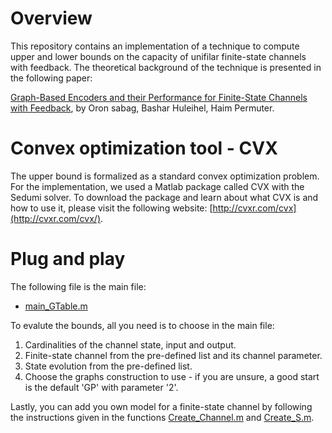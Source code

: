# Overview
This repository contains an implementation of a technique to compute upper and lower bounds on the capacity of unifilar finite-state channels with feedback. The theoretical background of the technique is presented in the following paper:

[Graph-Based Encoders and their Performance for Finite-State Channels with Feedback](https://arxiv.org/abs/1907.08063), by Oron sabag, Bashar Huleihel, Haim Permuter.

# Convex optimization tool - CVX
The upper bound is formalized as a standard convex optimization problem. For the implementation, we used a Matlab package called CVX with the Sedumi solver. To download the package and learn about what CVX is and how to use it, please visit the following website: [http://cvxr.com/cvx](http://cvxr.com/cvx/).  

# Plug and play
The following file is the main file:
- [main_GTable.m](https://github.com/Basharh1/Bounds_on_Finite_State_Channels/blob/master/Code/Main_GTable.m) 

To evalute the bounds, all you need is to choose in the main file:
1. Cardinalities of the channel state, input and output.
2. Finite-state channel from the pre-defined list and its channel parameter.
3. State evolution from the pre-defined list.
4. Choose the graphs construction to use - if you are unsure, a good start is the default 'GP' with parameter '2'.  

Lastly, you can add you own model for a finite-state channel by following the instructions given in the functions [Create_Channel.m](https://github.com/Basharh1/Bounds_on_Finite_State_Channels/blob/master/Code/Create_Channel.m) and [Create_S.m](https://github.com/Basharh1/Bounds_on_Finite_State_Channels/blob/master/Code/Create_S.m).
